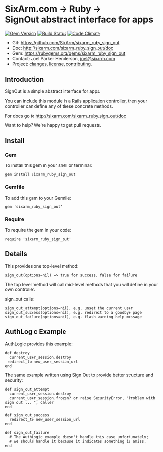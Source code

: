 # SixArm.com → Ruby → <br> SignOut abstract interface for apps

<!--header-open-->

[![Gem Version](https://badge.fury.io/rb/sixarm_ruby_sign_out.svg)](http://badge.fury.io/rb/sixarm_ruby_sign_out)
[![Build Status](https://travis-ci.org/SixArm/sixarm_ruby_sign_out.png)](https://travis-ci.org/SixArm/sixarm_ruby_sign_out)
[![Code Climate](https://api.codeclimate.com/v1/badges/2736098eb76bd5ac39f3/maintainability)](https://codeclimate.com/github/SixArm/sixarm_ruby_sign_out/maintainability)

* Git: <https://github.com/SixArm/sixarm_ruby_sign_out>
* Doc: <http://sixarm.com/sixarm_ruby_sign_out/doc>
* Gem: <https://rubygems.org/gems/sixarm_ruby_sign_out>
* Contact: Joel Parker Henderson, <joel@sixarm.com>
* Project: [changes](CHANGES.md), [license](LICENSE.md), [contributing](CONTRIBUTING.md).

<!--header-shut-->


## Introduction

SignOut is a simple abstract interface for apps.

You can include this module in a Rails application controller,
then your controller can define any of these concrete methods.

For docs go to <http://sixarm.com/sixarm_ruby_sign_out/doc>

Want to help? We're happy to get pull requests.


<!--install-open-->

## Install

### Gem

To install this gem in your shell or terminal:

    gem install sixarm_ruby_sign_out

### Gemfile

To add this gem to your Gemfile:

    gem 'sixarm_ruby_sign_out'

### Require

To require the gem in your code:

    require 'sixarm_ruby_sign_out'

<!--install-shut-->


## Details

This provides one top-level method:

    sign_out(options=nil) => true for success, false for failure

The top level method will call mid-level methods
that you will define in your own controller.

sign_out calls:

    sign_out_attempt(options=nil), e.g. unset the current user
    sign_out_success(options=nil), e.g. redirect to a goodbye page
    sign_out_failure(options=nil), e.g. flash warning help message


## AuthLogic Example

AuthLogic provides this example:

    def destroy
      current_user_session.destroy
     redirect_to new_user_session_url
    end

The same example written using Sign Out to provide better structure and security:

    def sign_out_attempt
      current_user_session.destroy
      current_user_session.frozen? or raise SecurityError, "Problem with sign out ... ", caller
    end

    def sign_out_success
      redirect_to new_user_session_url
    end

    def sign_out_failure
      # The AuthLogic example doesn't handle this case unfortunately;
      # we should handle it because it indicates something is amiss.
    end
